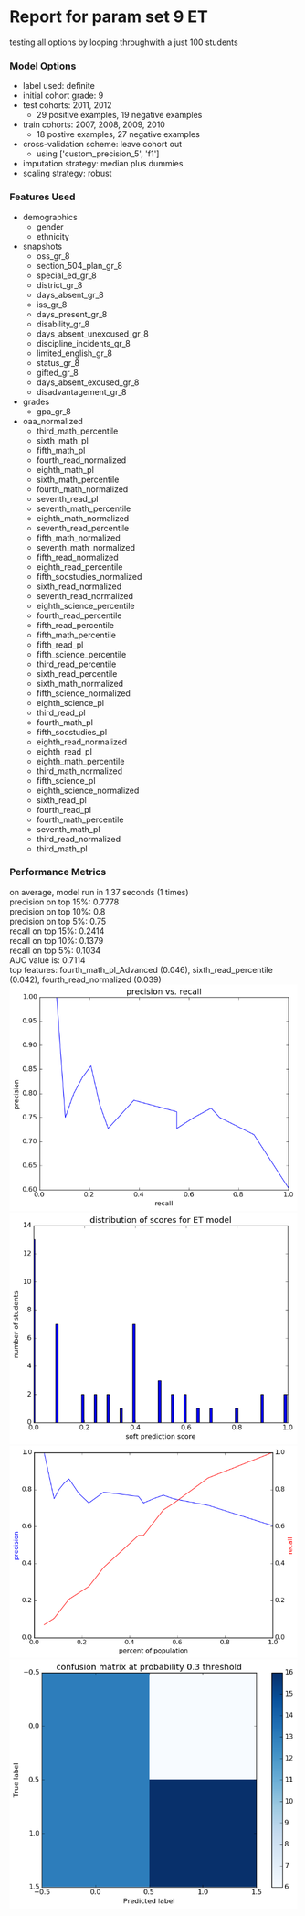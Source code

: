 # Report for param set 9 ET
testing all options by looping throughwith a just 100 students

### Model Options
* label used: definite
* initial cohort grade: 9
* test cohorts: 2011, 2012
	 * 29 positive examples, 19 negative examples
* train cohorts: 2007, 2008, 2009, 2010
	 * 18 postive examples, 27 negative examples
* cross-validation scheme: leave cohort out
	 * using ['custom_precision_5', 'f1']
* imputation strategy: median plus dummies
* scaling strategy: robust

### Features Used
* demographics
	 * gender
	 * ethnicity
* snapshots
	 * oss_gr_8
	 * section_504_plan_gr_8
	 * special_ed_gr_8
	 * district_gr_8
	 * days_absent_gr_8
	 * iss_gr_8
	 * days_present_gr_8
	 * disability_gr_8
	 * days_absent_unexcused_gr_8
	 * discipline_incidents_gr_8
	 * limited_english_gr_8
	 * status_gr_8
	 * gifted_gr_8
	 * days_absent_excused_gr_8
	 * disadvantagement_gr_8
* grades
	 * gpa_gr_8
* oaa_normalized
	 * third_math_percentile
	 * sixth_math_pl
	 * fifth_math_pl
	 * fourth_read_normalized
	 * eighth_math_pl
	 * sixth_math_percentile
	 * fourth_math_normalized
	 * seventh_read_pl
	 * seventh_math_percentile
	 * eighth_math_normalized
	 * seventh_read_percentile
	 * fifth_math_normalized
	 * seventh_math_normalized
	 * fifth_read_normalized
	 * eighth_read_percentile
	 * fifth_socstudies_normalized
	 * sixth_read_normalized
	 * seventh_read_normalized
	 * eighth_science_percentile
	 * fourth_read_percentile
	 * fifth_read_percentile
	 * fifth_math_percentile
	 * fifth_read_pl
	 * fifth_science_percentile
	 * third_read_percentile
	 * sixth_read_percentile
	 * sixth_math_normalized
	 * fifth_science_normalized
	 * eighth_science_pl
	 * third_read_pl
	 * fourth_math_pl
	 * fifth_socstudies_pl
	 * eighth_read_normalized
	 * eighth_read_pl
	 * eighth_math_percentile
	 * third_math_normalized
	 * fifth_science_pl
	 * eighth_science_normalized
	 * sixth_read_pl
	 * fourth_read_pl
	 * fourth_math_percentile
	 * seventh_math_pl
	 * third_read_normalized
	 * third_math_pl

### Performance Metrics
on average, model run in 1.37 seconds (1 times) <br/>precision on top 15%: 0.7778 <br/>precision on top 10%: 0.8 <br/>precision on top 5%: 0.75 <br/>recall on top 15%: 0.2414 <br/>recall on top 10%: 0.1379 <br/>recall on top 5%: 0.1034 <br/>AUC value is: 0.7114 <br/>top features: fourth_math_pl_Advanced (0.046), sixth_read_percentile (0.042), fourth_read_normalized (0.039)
![param_set_9_ET_pr_vs_threshold.png](figs/param_set_9_ET_pr_vs_threshold.png)
![param_set_9_ET_score_dist.png](figs/param_set_9_ET_score_dist.png)
![param_set_9_ET_precision_recall_at_k.png](figs/param_set_9_ET_precision_recall_at_k.png)
![param_set_9_ET_confusion_mat_0.3.png](figs/param_set_9_ET_confusion_mat_0.3.png)
